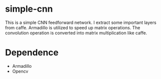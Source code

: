 # simple-cnn
This is a simple CNN feedforward network. I extract some important layers from caffe. Armadillo is utilized to speed up matrix operations. The convolution operation is converted into matrix multiplication like caffe.

# Dependence
- Armadillo
- Opencv
